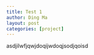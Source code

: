 ```yaml
---
title: Test 1
author: Ding Ma
layout: post
categories: [project]
---
```


asdjilwfjqwjdoqijwdoqjsodjqoisd